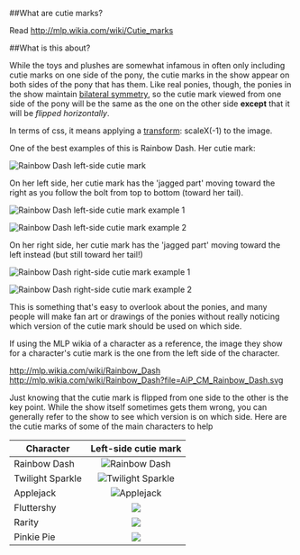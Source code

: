 ##What are cutie marks?

Read http://mlp.wikia.com/wiki/Cutie_marks

##What is this about?

While the toys and plushes are somewhat infamous in often only including cutie marks on one side of the pony, the cutie marks in the show appear on both sides of the pony that has them.  Like real ponies, though, the ponies in the show maintain [bilateral symmetry](https://en.wikipedia.org/wiki/Symmetry_in_biology#Bilateral_symmetry), so the cutie mark viewed from one side of the pony will be the same as the one on the other side **except** that it will be _flipped horizontally_.

In terms of css, it means applying a [transform](https://developer.mozilla.org/en-US/docs/Web/CSS/transform): scaleX(-1) to the image.

One of the best examples of this is Rainbow Dash.  Her cutie mark:

![Rainbow Dash left-side cutie mark](http://vignette1.wikia.nocookie.net/mlp/images/a/a9/AiP_CM_Rainbow_Dash.svg/revision/latest/scale-to-width-down/246?cb=20160715140422)

On her left side, her cutie mark has the 'jagged part' moving toward the right as you follow the bolt from top to bottom (toward her tail).

![Rainbow Dash left-side cutie mark example 1](http://vignette3.wikia.nocookie.net/mlp/images/9/94/Rainbow_Dash_successfully_scares_her_friends_S1E02.png/revision/latest/scale-to-width-down/640?cb=20121127062432)

![Rainbow Dash left-side cutie mark example 2](http://vignette4.wikia.nocookie.net/mlp/images/d/d0/Rainbow_Dash_talks_to_Twilight_S1E01.png/revision/latest/scale-to-width-down/640?cb=20121105032516)

On her right side, her cutie mark has the 'jagged part' moving toward the left instead (but still toward her tail!)

![Rainbow Dash right-side cutie mark example 1](http://vignette1.wikia.nocookie.net/mlp/images/b/b6/Twilight_get_cornered_S1E2.png/revision/latest/scale-to-width-down/640?cb=20130118031257)

![Rainbow Dash right-side cutie mark example 2](http://vignette4.wikia.nocookie.net/mlp/images/6/6c/Fluttershy_and_Rainbow_Dash_catch_Twilight_S01E02.png/revision/latest/scale-to-width-down/640?cb=20111205163155)

This is something that's easy to overlook about the ponies, and many people will make fan art or drawings of the ponies without really noticing which version of the cutie mark should be used on which side.

If using the MLP wikia of a character as a reference, the image they show for a character's cutie mark is the one from the left side of the character.

http://mlp.wikia.com/wiki/Rainbow_Dash
http://mlp.wikia.com/wiki/Rainbow_Dash?file=AiP_CM_Rainbow_Dash.svg

Just knowing that the cutie mark is flipped from one side to the other is the key point.  While the show itself sometimes gets them wrong, you can generally refer to the show to see which version is on which side.  Here are the cutie marks of some of the main characters to help

|Character         |Left-side cutie mark|
|------------------|:------------------:|
| Rainbow Dash     |  ![Rainbow Dash](http://vignette1.wikia.nocookie.net/mlp/images/a/a9/AiP_CM_Rainbow_Dash.svg/revision/latest/scale-to-width-down/246?cb=20160715140422) |
| Twilight Sparkle |    ![Twilight Sparkle](http://vignette2.wikia.nocookie.net/mlp/images/1/1f/AiP_CM_Twilight_Sparkle.svg/revision/latest/scale-to-width-down/372?cb=20110805232146)   |
| Applejack | ![Applejack](http://vignette4.wikia.nocookie.net/mlp/images/e/ee/AiP_CM_Applejack.svg/revision/latest?cb=20110805224608) |
| Fluttershy | ![](http://vignette1.wikia.nocookie.net/mlp/images/5/5a/AiP_CM_Fluttershy.svg/revision/latest/scale-to-width-down/470?cb=20110805224715) |
| Rarity | ![](http://vignette1.wikia.nocookie.net/mlp/images/2/29/AiP_CM_Rarity.svg/revision/latest/scale-to-width-down/247?cb=20110805225051) |
| Pinkie Pie | ![](http://vignette3.wikia.nocookie.net/mlp/images/3/34/AiP_CM_Pinkie_Pie.svg/revision/latest/scale-to-width-down/285?cb=20110805224817) |
